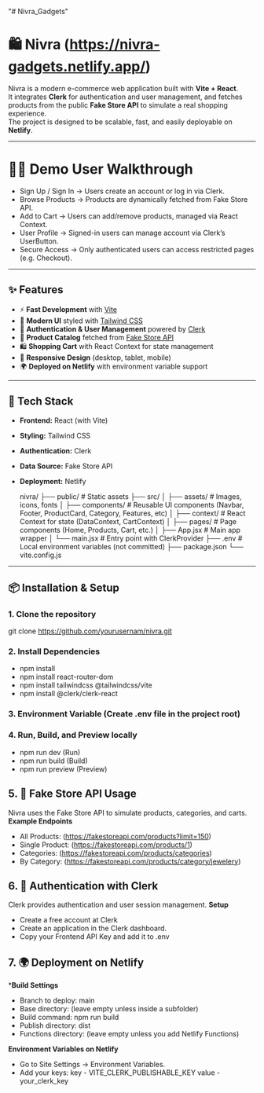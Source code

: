 "# Nivra_Gadgets" 

# 🛍️ Nivra (https://nivra-gadgets.netlify.app/)

Nivra is a modern e-commerce web application built with **Vite + React**.  
It integrates **Clerk** for authentication and user management, and fetches products from the public **Fake Store API** to simulate a real shopping experience.  
The project is designed to be scalable, fast, and easily deployable on **Netlify**.

---
# 👩‍💻 Demo User Walkthrough

- Sign Up / Sign In → Users create an account or log in via Clerk.
- Browse Products → Products are dynamically fetched from Fake Store API.
- Add to Cart → Users can add/remove products, managed via React Context.
- User Profile → Signed-in users can manage account via Clerk’s UserButton.
- Secure Access → Only authenticated users can access restricted pages (e.g. Checkout).

---

## ✨ Features

- ⚡ **Fast Development** with [Vite](https://vitejs.dev/)  
- 🎨 **Modern UI** styled with [Tailwind CSS](https://tailwindcss.com/)  
- 👤 **Authentication & User Management** powered by [Clerk](https://clerk.com/)  
- 🛒 **Product Catalog** fetched from [Fake Store API](https://fakestoreapi.com/)  
- 🛍️ **Shopping Cart** with React Context for state management  
- 📱 **Responsive Design** (desktop, tablet, mobile)  
- 🌍 **Deployed on Netlify** with environment variable support  

---

## 🚀 Tech Stack

- **Frontend:** React (with Vite)  
- **Styling:** Tailwind CSS  
- **Authentication:** Clerk  
- **Data Source:** Fake Store API  
- **Deployment:** Netlify

  nivra/
├── public/             # Static assets
├── src/
│   ├── assets/         # Images, icons, fonts
│   ├── components/     # Reusable UI components (Navbar, Footer, ProductCard, Category, Features, etc)
│   ├── context/        # React Context for state (DataContext, CartContext)
│   ├── pages/          # Page components (Home, Products, Cart, etc.)
│   ├── App.jsx         # Main app wrapper
│   └── main.jsx        # Entry point with ClerkProvider
├── .env                # Local environment variables (not committed)
├── package.json
└── vite.config.js

---

## 📦 Installation & Setup

### 1. Clone the repository
git clone https://github.com/yourusernam/nivra.git

### 2. Install Dependencies
- npm install
- npm install react-router-dom
- npm install tailwindcss @tailwindcss/vite
- npm install @clerk/clerk-react

### 3. Environment Variable (Create .env file in the project root)

### 4. Run, Build, and Preview locally
- npm run dev (Run)
- npm run build (Build)
- npm run preview (Preview)

## 5. 🛒 Fake Store API Usage
Nivra uses the Fake Store API to simulate products, categories, and carts.
**Example Endpoints**
- All Products: (https://fakestoreapi.com/products?limit=150)
- Single Product: (https://fakestoreapi.com/products/1)
- Categories: (https://fakestoreapi.com/products/categories)
- By Category: (https://fakestoreapi.com/products/category/jewelery)

## 6. 🔑 Authentication with Clerk
Clerk provides authentication and user session management.
**Setup**
- Create a free account at Clerk
- Create an application in the Clerk dashboard.
- Copy your Frontend API Key and add it to .env

## 7. 🌍 Deployment on Netlify
***Build Settings**
- Branch to deploy: main
- Base directory: (leave empty unless inside a subfolder)
- Build command: npm run build
- Publish directory: dist
- Functions directory: (leave empty unless you add Netlify Functions)

**Environment Variables on Netlify**
- Go to Site Settings → Environment Variables.
- Add your keys:
key - VITE_CLERK_PUBLISHABLE_KEY
value - your_clerk_key
